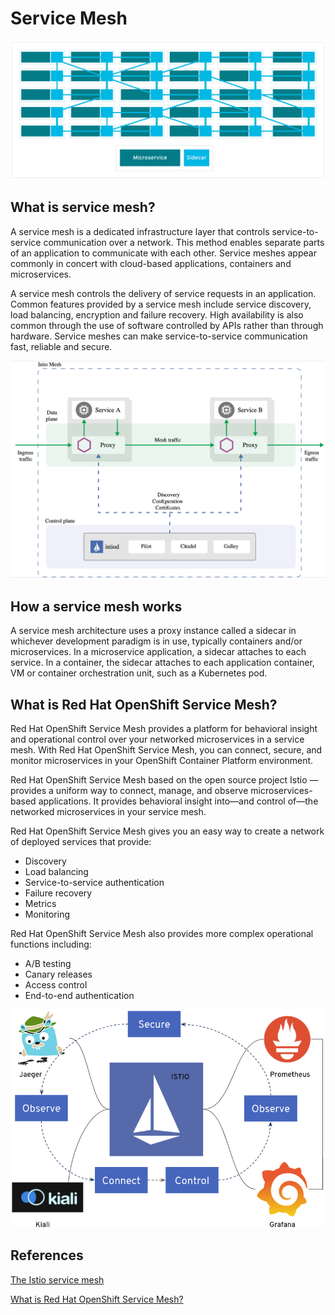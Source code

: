 # Service Mesh

![Service Mesh](image/service-mesh/service-mesh.png)

## What is service mesh?

A service mesh is a dedicated infrastructure layer that controls service-to-service communication over a network. This method enables separate parts of an application to communicate with each other. Service meshes appear commonly in concert with cloud-based applications, containers and microservices.

A service mesh controls the delivery of service requests in an application. Common features provided by a service mesh include service discovery, load balancing, encryption and failure recovery. High availability is also common through the use of software controlled by APIs rather than through hardware. Service meshes can make service-to-service communication fast, reliable and secure.

![Istio architecture](image/service-mesh/istio-arch.webp)

## How a service mesh works

A service mesh architecture uses a proxy instance called a sidecar in whichever development paradigm is in use, typically containers and/or microservices. In a microservice application, a sidecar attaches to each service. In a container, the sidecar attaches to each application container, VM or container orchestration unit, such as a Kubernetes pod.

## What is Red Hat OpenShift Service Mesh?

Red Hat OpenShift Service Mesh provides a platform for behavioral insight and operational control over your networked microservices in a service mesh. With Red Hat OpenShift Service Mesh, you can connect, secure, and monitor microservices in your OpenShift Container Platform environment.

Red Hat OpenShift Service Mesh based on the open source project Istio —provides a uniform way to connect, manage, and observe microservices-based applications. It provides behavioral insight into—and control of—the networked microservices in your service mesh.

Red Hat OpenShift Service Mesh gives you an easy way to create a network of deployed services that provide:

* Discovery
* Load balancing
* Service-to-service authentication
* Failure recovery
* Metrics
* Monitoring

Red Hat OpenShift Service Mesh also provides more complex operational functions including:

* A/B testing
* Canary releases
* Access control
* End-to-end authentication

![OpenShift Service Mesh](image/service-mesh/ocp-service-mesh.png)

## References

[The Istio service mesh](https://istio.io/latest/about/service-mesh/)

[What is Red Hat OpenShift Service Mesh?](https://www.redhat.com/en/technologies/cloud-computing/openshift/what-is-openshift-service-mesh)
